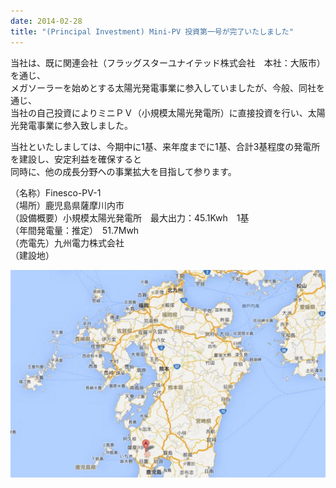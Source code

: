 ```yaml
---
date: 2014-02-28
title: "(Principal Investment) Mini-PV 投資第一号が完了いたしました"
---
```



当社は、既に関連会社（フラッグスターユナイテッド株式会社　本社：大阪市）を通じ、  
メガソーラーを始めとする太陽光発電事業に参入していましたが、今般、同社を通じ、  
当社の自己投資によりミニＰＶ（小規模太陽光発電所）に直接投資を行い、太陽光発電事業に参入致しました。

当社といたしましては、今期中に1基、来年度までに1基、合計3基程度の発電所を建設し、安定利益を確保すると  
同時に、他の成長分野への事業拡大を目指して参ります。

（名称）Finesco-PV-1  
（場所）鹿児島県薩摩川内市  
（設備概要）小規模太陽光発電所　最大出力：45.1Kwh　1基  
（年間発電量：推定）　51.7Mwh  
（売電先）九州電力株式会社  
（建設地）

![](/images/uploads/mini-pv_orig.png)

